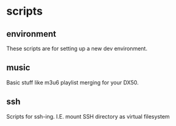 # scripts

## environment
These scripts are for setting up a new dev environment.

## music
Basic stuff like m3u6 playlist merging for your DX50.

## ssh
Scripts for ssh-ing. I.E. mount SSH directory as virtual filesystem
